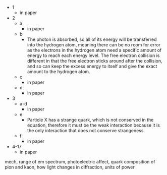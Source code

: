 - 1
	- in paper
- 2
	- a
		- in paper
	- b
		- The photon is absorbed, so all of its energy will be transferred into the hydrogen atom, meaning there can be no room for error as the electrons in the hydrogen atom need a specific amount of energy to reach each energy level. The free electron collision is different in that the free electron sticks around after the collision, and so can keep the excess energy to itself and give the exact amount to the hydrogen atom.
	- c
		- in paper
	- d
		- in paper
- 3
	- a-d
		- in paper
	- e
		- Particle X has a strange quark, which is not conserved in the equation, therefore it must be the weak interaction because it is the only interaction that does not conserve strangeness.
	- f
		- in paper
- 4-17
	- in paper

mech, range of em spectrum, photoelectric affect, quark composition of pion and kaon, how light changes in diffraction, units of power